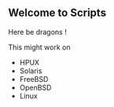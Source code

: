 Welcome to Scripts
--------------------

Here be dragons !


This might work on 

 * HPUX 
 * Solaris
 * FreeBSD
 * OpenBSD
 * Linux
 
